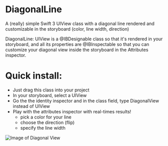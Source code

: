 # DiagonalLine
A (really) simple Swift 3 UIView class with a diagonal line rendered and customizable in the storyboard (color, line width, direction)

DiagonalLine: UIView is a @IBDesignable class so that it's rendered in your storyboard, and all its properties are @IBInspectable so that you can customize your diagonal view inside the storyboard in the Attributes inspector.

# Quick install:
* Just drag this class into your project
* In your storyboard, select a UIView
* Go the the identity inspector and in the class field, type DiagonalView instead of UIView
* Play with the attributes inspector with real-times results!
  * pick a color for your line
  * choose the direction (flip)
  * specify the line width

![Image of Diagonal View](https://github.com/matvdg/DiagonalLine/raw/master/diagonal%20line.png)
